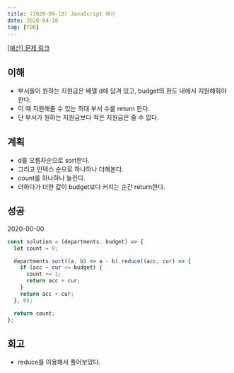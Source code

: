 ```yaml
---
title: (2020-04-18) JavaScript 예산
date: 2020-04-18
tag: [TDD]
---
```


[[예산] 문제 링크](https://programmers.co.kr/learn/courses/30/lessons/12982)

## 이해

- 부서들이 원하는 지원금은 배열 d에 담겨 있고, budget의 한도 내에서 지원해줘야한다.
- 이 때 지원해줄 수 있는 최대 부서 수를 return 한다.
- 단 부서가 원하는 지원금보다 적은 지원금은 줄 수 없다.

## 계획

- d를 오름차순으로 sort한다.
- 그리고 인덱스 순으로 하나하나 더해본다.
- count를 하나하나 늘린다.
- 더하다가 더한 값이 budget보다 커지는 순간 return한다.

## 성공

2020-00-00

```javascript
const solution = (departments, budget) => {
  let count = 0;

  departments.sort((a, b) => a - b).reduce((acc, cur) => {
    if (acc + cur <= budget) {
      count += 1;
      return acc + cur;
    }
    return acc + cur;
  }, 0);

  return count;
};
```

## 회고

- reduce를 이용해서 풀어보았다.

